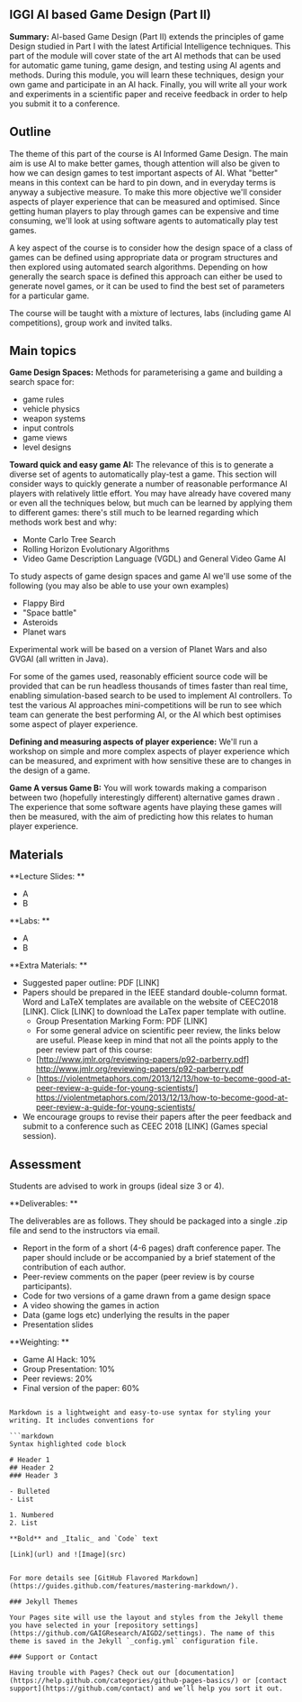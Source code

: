 ## IGGI AI based Game Design (Part II)

**Summary:** AI-based Game Design (Part II) extends the principles of game Design studied in Part I with the latest Artificial Intelligence techniques. This part of the module will cover state of the art AI methods that can be used for automatic game tuning, game design, and testing using AI agents and methods. During this module, you will learn these techniques, design your own game and participate in an AI hack. Finally, you will write all your work and experiments in a scientific paper and receive feedback in order to help you submit it to a conference. 

## Outline

The theme of this part of the course is AI Informed Game Design. The main aim is use AI to make better games, though attention will also be given to how we can design games to test important aspects of AI. What "better" means in this context can be hard to pin down, and in everyday terms is anyway a subjective measure. To make this more objective we'll consider aspects of player experience that can be measured and optimised. Since getting human players to play through games can be expensive and time consuming, we'll look at using software agents to automatically play test games.

A key aspect of the course is to consider how the design space of a class of games can be defined using appropriate data or program structures and then explored using automated search algorithms. Depending on how generally the search space is defined this approach can either be used to generate novel games, or it can be used to find the best set of parameters for a particular game.

The course will be taught with a mixture of lectures, labs (including game AI competitions), group work and invited talks.

## Main topics

**Game Design Spaces:** Methods for parameterising a game and building a search space for:
 - game rules
 - vehicle physics
 - weapon systems
 - input controls
 - game views
 - level designs
 
 
 **Toward quick and easy game AI:** The relevance of this is to generate a diverse set of agents to automatically play-test a game. This section will consider ways to quickly generate a number of reasonable performance AI players with relatively little effort. You may have already have covered many or even all the techniques below, but much can be learned by applying them to different games: there's still much to be learned regarding which methods work best and why:
 - Monte Carlo Tree Search
 - Rolling Horizon Evolutionary Algorithms
 - Video Game Description Language (VGDL) and General Video Game AI

To study aspects of game design spaces and game AI we'll use some of the following (you may also be able to use your own examples)
 - Flappy Bird
 - "Space battle"
 - Asteroids
 - Planet wars
 
Experimental work will be based on a version of Planet Wars and also GVGAI (all written in Java).

For some of the games used, reasonably efficient source code will be provided that can be run headless thousands of times faster than real time, enabling simulation-based search to be used to implement AI controllers.
To test the various AI approaches mini-competitions will be run to see which team can generate the best performing AI, or the AI which best optimises some aspect of player experience.

**Defining and measuring aspects of player experience:** We'll run a workshop on simple and more complex aspects of player experience which can be measured, and expriment with how sensitive these are to changes in the design of a game.

**Game A versus Game B:** You will work towards making a comparison between two (hopefully interestingly different) alternative games drawn . The experience that some software agents have playing these games will then be measured, with the aim of predicting how this relates to human player experience.

## Materials

**Lecture Slides: ** 
 - A
 - B
 
**Labs: ** 
 - A
 - B

**Extra Materials: **

- Suggested paper outline: PDF [LINK]
- Papers should be prepared in the IEEE standard double-column format. Word and LaTeX templates are available on the website of CEEC2018 [LINK]. Click [LINK] to download the LaTex paper template with outline. 
  - Group Presentation Marking Form: PDF [LINK]
  - For some general advice on scientific peer review, the links below are useful. Please keep in mind that not all the points apply to the peer review part of this course:
  - [http://www.jmlr.org/reviewing-papers/p92-parberry.pdf] http://www.jmlr.org/reviewing-papers/p92-parberry.pdf 
  - [https://violentmetaphors.com/2013/12/13/how-to-become-good-at-peer-review-a-guide-for-young-scientists/] https://violentmetaphors.com/2013/12/13/how-to-become-good-at-peer-review-a-guide-for-young-scientists/ 
- We encourage groups to revise their papers after the peer feedback and submit to a conference such as CEEC 2018 [LINK] (Games special session).

## Assessment

Students are advised to work in groups (ideal size 3 or 4).

**Deliverables: **

The deliverables are as follows. They should be packaged into a single .zip file and send to the instructors via email.
  - Report in the form of a short (4-6 pages) draft conference paper. The paper should include or be accompanied by a brief statement of the contribution of each author.
  - Peer-review comments on the paper (peer review is by course participants). 
  - Code for two versions of a game drawn from a game design space 
  - A video showing the games in action 
  - Data (game logs etc) underlying the results in the paper 
  - Presentation slides

**Weighting: **

 - Game AI Hack: 10%
 - Group Presentation: 10%
 - Peer reviews: 20%
 - Final version of the paper: 60%



```### Markdown

Markdown is a lightweight and easy-to-use syntax for styling your writing. It includes conventions for

```markdown
Syntax highlighted code block

# Header 1
## Header 2
### Header 3

- Bulleted
- List

1. Numbered
2. List

**Bold** and _Italic_ and `Code` text

[Link](url) and ![Image](src)


For more details see [GitHub Flavored Markdown](https://guides.github.com/features/mastering-markdown/).

### Jekyll Themes

Your Pages site will use the layout and styles from the Jekyll theme you have selected in your [repository settings](https://github.com/GAIGResearch/AIGD2/settings). The name of this theme is saved in the Jekyll `_config.yml` configuration file.

### Support or Contact

Having trouble with Pages? Check out our [documentation](https://help.github.com/categories/github-pages-basics/) or [contact support](https://github.com/contact) and we’ll help you sort it out.

